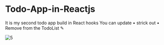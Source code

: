 # Todo-App-in-Reactjs
It is my second todo app build in React hooks You can update • strick out • Remove from the TodoList ✎

![5](https://user-images.githubusercontent.com/52570524/87220759-6ffa5e80-c384-11ea-8f16-830c0c7d7e9c.png)
